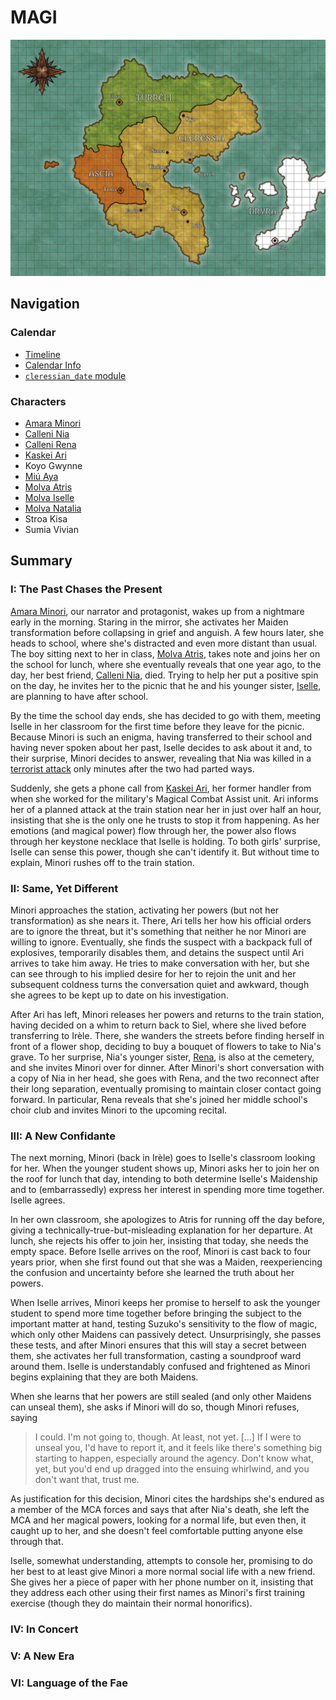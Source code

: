 # MAGI

![](./continental_map.jpg)

## Navigation

### Calendar

- [Timeline](./calendar/timeline.md)
- [Calendar Info](./calendar/info.md)
- [`cleressian_date` module](./calendar/cleressian_date.py)

### Characters

- [Amara Minori](./characters/amara_minori.html)
- [Calleni Nia](./characters/calleni-nia.md)
- [Calleni Rena](./characters/calleni-rena.md)
- [Kaskei Ari](./characters/kaskei-ari.md)
- Koyo Gwynne
- [Miú Aya](./characters/miú-aya.md)
- [Molva Atris](./characters/molva-atris.md)
- [Molva Iselle](./characters/molva_iselle.html)
- [Molva Natalia](./characters/molva-natalia.md)
- Stroa Kisa
- Sumia Vivian

## Summary

### I: The Past Chases the Present

[Amara Minori](./characters/amara-minori.md), our narrator and protagonist, wakes up from a nightmare early in the morning. Staring in the mirror, she activates her Maiden transformation before collapsing in grief and anguish. A few hours later, she heads to school, where she's distracted and even more distant than usual. The boy sitting next to her in class, [Molva Atris](./characters/molva-atris.md), takes note and joins her on the school for lunch, where she eventually reveals that one year ago, to the day, her best friend, [Calleni Nia](./characters/calleni-nia.md), died. Trying to help her put a positive spin on the day, he invites her to the picnic that he and his younger sister, [Iselle](./characters/molva-iselle.md), are planning to have after school.

By the time the school day ends, she has decided to go with them, meeting Iselle in her classroom for the first time before they leave for the picnic. Because Minori is such an enigma, having transferred to their school and having never spoken about her past, Iselle decides to ask about it and, to their surprise, Minori decides to answer, revealing that Nia was killed in a [terrorist attack](./events/siel-shopping-center-incident.md) only minutes after the two had parted ways.

Suddenly, she gets a phone call from [Kaskei Ari](./characters/kaskei-ari.md), her former handler from when she worked for the military's Magical Combat Assist unit. Ari informs her of a planned attack at the train station near her in just over half an hour, insisting that she is the only one he trusts to stop it from happening. As her emotions (and magical power) flow through her, the power also flows through her keystone necklace that Iselle is holding. To both girls' surprise, Iselle can sense this power, though she can't identify it. But without time to explain, Minori rushes off to the train station.

### II: Same, Yet Different

Minori approaches the station, activating her powers (but not her transformation) as she nears it. There, Ari tells her how his official orders are to ignore the threat, but it's something that neither he nor Minori are willing to ignore. Eventually, she finds the suspect with a backpack full of explosives, temporarily disables them, and detains the suspect until Ari arrives to take him away. He tries to make conversation with her, but she can see through to his implied desire for her to rejoin the unit and her subsequent coldness turns the conversation quiet and awkward, though she agrees to be kept up to date on his investigation.

After Ari has left, Minori releases her powers and returns to the train station, having decided on a whim to return back to Siel, where she lived before transferring to Irèle. There, she wanders the streets before finding herself in front of a flower shop, deciding to buy a bouquet of flowers to take to Nia's grave. To her surprise, Nia's younger sister, [Rena](./characters/calleni-rena.md), is also at the cemetery, and she invites Minori over for dinner. After Minori's short conversation with a copy of Nia in her head, she goes with Rena, and the two reconnect after their long separation, eventually promising to maintain closer contact going forward. In particular, Rena reveals that she's joined her middle school's choir club and invites Minori to the upcoming recital.

### III: A New Confidante

The next morning, Minori (back in Irèle) goes to Iselle's classroom looking for her. When the younger student shows up, Minori asks her to join her on the roof for lunch that day, intending to both determine Iselle's Maidenship and to (embarrassedly) express her interest in spending more time together. Iselle agrees.

In her own classroom, she apologizes to Atris for running off the day before, giving a technically-true-but-misleading explanation for her departure. At lunch, she rejects his offer to join her, insisting that today, she needs the empty space. Before Iselle arrives on the roof, Minori is cast back to four years prior, when she first found out that she was a Maiden, reexperiencing the confusion and uncertainty before she learned the truth about her powers.

When Iselle arrives, Minori keeps her promise to herself to ask the younger student to spend more time together before bringing the subject to the important matter at hand, testing Suzuko's sensitivity to the flow of magic, which only other Maidens can passively detect. Unsurprisingly, she passes these tests, and after Minori ensures that this will stay a secret between them, she activates her full transformation, casting a soundproof ward around them. Iselle is understandably confused and frightened as Minori begins explaining that they are both Maidens.

When she learns that her powers are still sealed (and only other Maidens can unseal them), she asks if Minori will do so, though Minori refuses, saying

> I could. I'm not going to, though. At least, not yet. [...] If I were to unseal you, I'd have to report it, and it feels like there's something big starting to happen, especially around the agency. Don't know what, yet, but you'd end up dragged into the ensuing whirlwind, and you don't want that, trust me.

As justification for this decision, Minori cites the hardships she's endured as a member of the MCA forces and says that after Nia's death, she left the MCA and her magical powers, looking for a normal life, but even then, it caught up to her, and she doesn't feel comfortable putting anyone else through that.

Iselle, somewhat understanding, attempts to console her, promising to do her best to at least give Minori a more normal social life with a new friend. She gives her a piece of paper with her phone number on it, insisting that they address each other using their first names as Minori's first training exercise (though they do maintain their normal honorifics).

### IV: In Concert

### V: A New Era

### VI: Language of the Fae

<!--

# Chapter 4
## A More Well-Planned Visit

The day before Kaida's choir club performance, Minori searches her closet for something to wear to the event. However, she gets distracted by a journal that she used to keep intermittently, with the last two entries being the day of Ikuri's funeral and several days before. Against her instincts, she forces herself to avoid the melancholic rumination the journal is about to bring on.

The next day, she meets Suzuko at Kamakura train station, and they head to Fujisawa. There, on the way to the school, Minori notices a crowd gathering around a sign near a storefront: an informational poster about the Great Enlightened Kyonshii Order (G.E.K.O.). With "geckos" the only real clue that Itou has uncovered regarding the Kamakura train station incident the week before and with the uniformly devilish stories of the Kyonshii, Minori panickedly informs Itou of her find but declines to act until more information is discovered.

> Do your magic with that information, and then we'll talk about using mine.

Once the two girls resume their walk toward the school, Minori explains the situation to Suzuko, who seems disappointed that the older student isn't going to do anything now that she knows about G.E.K.O. and once again offers her service as a Maiden, though Minori shuts her down again.

> MINORI: "You don't want to be involved. It's not all rainbows and sunshine."
> SUZUKO, *inaudible*: "Well, neither are you."

The conversation regains a tenseness until the girls are waiting in the middle school's auditorium, where Suzuko asks Minori if she has any summer break plans. When she says no, Suzuko invites her to travel parts of western Japan with her since Hideyo won't go with her. Minori accepts.
 -->

